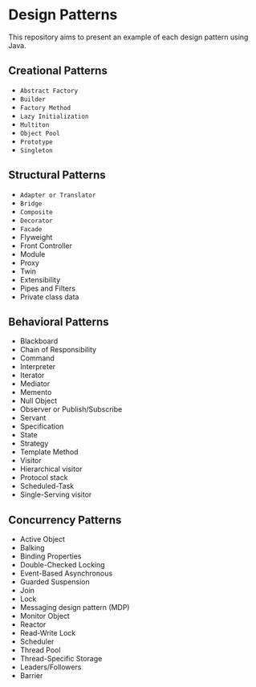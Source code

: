 Design Patterns
===============

This repository aims to present an example of each design pattern using Java.

Creational Patterns
-------------------

* `Abstract Factory`
* `Builder`
* `Factory Method`
* `Lazy Initialization`
* `Multiton`
* `Object Pool`
* `Prototype`
* `Singleton`

Structural Patterns
-------------------

* `Adapter or Translator`
* `Bridge`
* `Composite`
* `Decorator`
* `Facade`
* Flyweight
* Front Controller
* Module
* Proxy
* Twin
* Extensibility
* Pipes and Filters
* Private class data

Behavioral Patterns
-------------------

* Blackboard
* Chain of Responsibility
* Command
* Interpreter
* Iterator
* Mediator
* Memento
* Null Object
* Observer or Publish/Subscribe
* Servant
* Specification
* State
* Strategy
* Template Method
* Visitor
* Hierarchical visitor
* Protocol stack
* Scheduled-Task
* Single-Serving visitor

Concurrency Patterns
--------------------

* Active Object
* Balking
* Binding Properties
* Double-Checked Locking
* Event-Based Asynchronous
* Guarded Suspension
* Join
* Lock
* Messaging design pattern (MDP)
* Monitor Object
* Reactor
* Read-Write Lock
* Scheduler
* Thread Pool
* Thread-Specific Storage
* Leaders/Followers
* Barrier